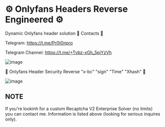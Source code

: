 # ⚙️ Onlyfans Headers Reverse Engineered ⚙️
Dynamic Onlyfans header solution
📑 Contacts 📑

Telegram: https://t.me/Pr0t0npro

Telegram Channel: https://t.me/+Tvbz-xGh_5pjYzVh

![image](https://github.com/user-attachments/assets/649aad8f-e4ab-4c6d-a5a3-f4e5d602e42c)




🔐 Onlyfans Header Security Reverse "x-bc" "sign" "Time" "Xhash" 🔐

![image](https://github.com/user-attachments/assets/c35ccbf4-4f91-452b-aed7-d8e63371219c)


## NOTE ##
If you're lookinh for a custom Recaptcha V2 Enterprise Solver (no limits) you can contact me. Information is listed above (looking for serious inquires only).

